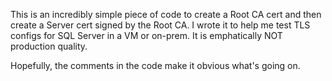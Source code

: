 This is an incredibly simple piece of code to create a Root CA cert and then create a Server cert signed by the Root CA. I wrote it to help me test TLS configs for SQL Server in a VM or on-prem. It is emphatically NOT production quality.

Hopefully, the comments in the code make it obvious what's going on.
